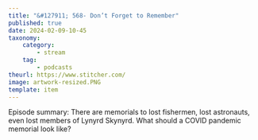 ```yaml
---
title: "&#127911; 568- Don’t Forget to Remember"
published: true
date: 2024-02-09-10-45
taxonomy:
    category:
        - stream
    tag:
        - podcasts
theurl: https://www.stitcher.com/
image: artwork-resized.PNG
template: item
---
```


Episode summary: There are memorials to lost fishermen, lost astronauts, even lost members of Lynyrd Skynyrd. What should a COVID pandemic memorial look like?
